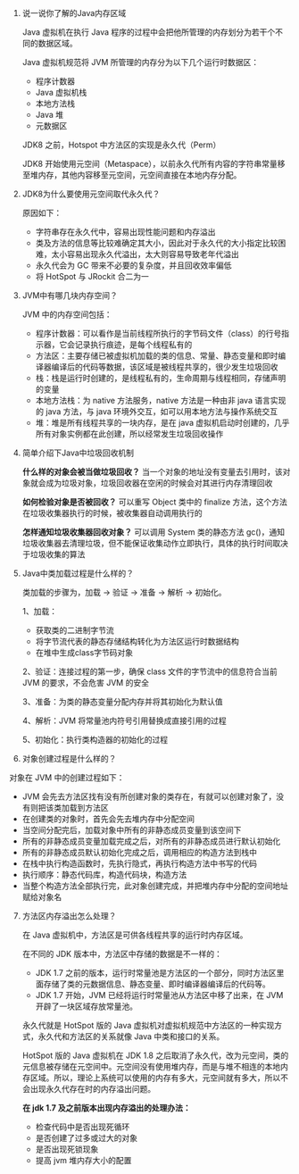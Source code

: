 1. 说一说你了解的Java内存区域

   Java 虚拟机在执行 Java 程序的过程中会把他所管理的内存划分为若干个不同的数据区域。

   
   Java 虚拟机规范将 JVM 所管理的内存分为以下几个运行时数据区：

   - 程序计数器
   - Java 虚拟机栈
   - 本地方法栈
   - Java 堆
   - 元数据区

   JDK8 之前，Hotspot 中方法区的实现是永久代（Perm）

   JDK8 开始使用元空间（Metaspace），以前永久代所有内容的字符串常量移至堆内存，其他内容移至元空间，元空间直接在本地内存分配。

2. JDK8为什么要使用元空间取代永久代？

   原因如下：

   - 字符串存在永久代中，容易出现性能问题和内存溢出
   - 类及方法的信息等比较难确定其大小，因此对于永久代的大小指定比较困难，太小容易出现永久代溢出，太大则容易导致老年代溢出
   - 永久代会为 GC 带来不必要的复杂度，并且回收效率偏低
   - 将 HotSpot 与 JRockit 合二为一

3. JVM中有哪几块内存空间？

   JVM 中的内存空间包括：

   - 程序计数器：可以看作是当前线程所执行的字节码文件（class）的行号指示器，它会记录执行痕迹，是每个线程私有的
   - 方法区：主要存储已被虚拟机加载的类的信息、常量、静态变量和即时编译器编译后的代码等数据，该区域是被线程共享的，很少发生垃圾回收
   - 栈：栈是运行时创建的，是线程私有的，生命周期与线程相同，存储声明的变量
   - 本地方法栈：为 native 方法服务，native 方法是一种由非 java 语言实现的 java 方法，与 java 环境外交互，如可以用本地方法与操作系统交互
   - 堆：堆是所有线程共享的一块内存，是在 java 虚拟机启动时创建的，几乎所有对象实例都在此创建，所以经常发生垃圾回收操作

4. 简单介绍下Java中垃圾回收机制

   **什么样的对象会被当做垃圾回收？**
   当一个对象的地址没有变量去引用时，该对象就会成为垃圾对象，垃圾回收器在空闲的时候会对其进行内存清理回收

    

   **如何检验对象是否被回收？**
   可以重写 Object 类中的 finalize 方法，这个方法在垃圾收集器执行的时候，被收集器自动调用执行的

    

   **怎样通知垃圾收集器回收对象？**
   可以调用 System 类的静态方法 gc()，通知垃圾收集器去清理垃圾，但不能保证收集动作立即执行，具体的执行时间取决于垃圾收集的算法

5. Java中类加载过程是什么样的？

   类加载的步骤为，加载 -> 验证 -> 准备 -> 解析 -> 初始化。

   1、加载：

   - 获取类的二进制字节流
   - 将字节流代表的静态存储结构转化为方法区运行时数据结构
   - 在堆中生成class字节码对象

   2、验证：连接过程的第一步，确保 class 文件的字节流中的信息符合当前 JVM 的要求，不会危害 JVM 的安全

   3、准备：为类的静态变量分配内存并将其初始化为默认值

   4、解析：JVM 将常量池内符号引用替换成直接引用的过程

   5、初始化：执行类构造器的初始化的过程

6.  对象创建过程是什么样的？

   对象在 JVM 中的创建过程如下：

   - JVM 会先去方法区找有没有所创建对象的类存在，有就可以创建对象了，没有则把该类加载到方法区
   - 在创建类的对象时，首先会先去堆内存中分配空间
   - 当空间分配完后，加载对象中所有的非静态成员变量到该空间下
   - 所有的非静态成员变量加载完成之后，对所有的非静态成员进行默认初始化
   - 所有的非静态成员默认初始化完成之后，调用相应的构造方法到栈中
   - 在栈中执行构造函数时，先执行隐式，再执行构造方法中书写的代码
   - 执行顺序：静态代码库，构造代码块，构造方法
   - 当整个构造方法全部执行完，此对象创建完成，并把堆内存中分配的空间地址赋给对象名

7. 方法区内存溢出怎么处理？

   在 Java 虚拟机中，方法区是可供各线程共享的运行时内存区域。

   在不同的 JDK 版本中，方法区中存储的数据是不一样的：

   - JDK 1.7 之前的版本，运行时常量池是方法区的一个部分，同时方法区里面存储了类的元数据信息、静态变量、即时编译器编译后的代码等。
   - JDK 1.7 开始，JVM 已经将运行时常量池从方法区中移了出来，在 JVM 开辟了一块区域存放常量池。

    

   永久代就是 HotSpot 版的 Java 虚拟机对虚拟机规范中方法区的一种实现方式，永久代和方法区的关系就像 Java 中类和接口的关系。

    

   HotSpot 版的 Java 虚拟机在 JDK 1.8 之后取消了永久代，改为元空间，类的元信息被存储在元空间中。元空间没有使用堆内存，而是与堆不相连的本地内存区域。所以，理论上系统可以使用的内存有多大，元空间就有多大，所以不会出现永久代存在时的内存溢出问题。

    

   **在 jdk 1.7 及之前版本出现内存溢出的处理办法：**

   - 检查代码中是否出现死循环
   - 是否创建了过多或过大的对象
   - 是否出现死锁现象
   - 提高 jvm 堆内存大小的配置